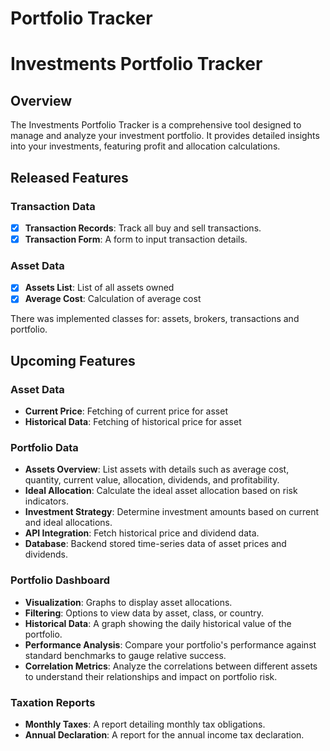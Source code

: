 # Portfolio Tracker
# Investments Portfolio Tracker

## Overview
The Investments Portfolio Tracker is a comprehensive tool designed to manage and analyze your investment portfolio. It provides detailed insights into your investments, featuring profit and allocation calculations.

## Released Features

### Transaction Data
- [x] **Transaction Records**: Track all buy and sell transactions. 
- [x] **Transaction Form**: A form to input transaction details.

### Asset Data

- [x] **Assets List**: List of all assets owned
- [x] **Average Cost**: Calculation of average cost

There was implemented classes for: assets, brokers, transactions and portfolio.

## Upcoming Features

### Asset Data

- **Current Price**: Fetching of current price for asset
- **Historical Data**: Fetching of historical price for asset

### Portfolio Data
- **Assets Overview**: List assets with details such as average cost, quantity, current value, allocation, dividends, and profitability.
- **Ideal Allocation**: Calculate the ideal asset allocation based on risk indicators.
- **Investment Strategy**: Determine investment amounts based on current and ideal allocations.
- **API Integration**: Fetch historical price and dividend data.
- **Database**: Backend stored time-series data of asset prices and dividends.

### Portfolio Dashboard
- **Visualization**: Graphs to display asset allocations.
- **Filtering**: Options to view data by asset, class, or country.
- **Historical Data**: A graph showing the daily historical value of the portfolio.
- **Performance Analysis**: Compare your portfolio's performance against standard benchmarks to gauge relative success.
- **Correlation Metrics**: Analyze the correlations between different assets to understand their relationships and impact on portfolio risk.

### Taxation Reports
- **Monthly Taxes**: A report detailing monthly tax obligations.
- **Annual Declaration**: A report for the annual income tax declaration.